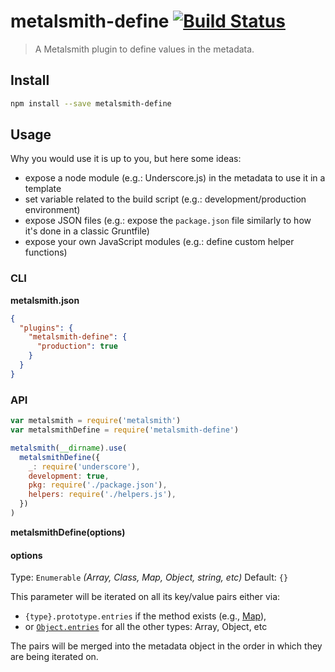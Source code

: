 # metalsmith-define [![Build Status](https://travis-ci.org/aymericbeaumet/metalsmith-define.svg?branch=master)](https://travis-ci.org/aymericbeaumet/metalsmith-define)

> A Metalsmith plugin to define values in the metadata.

## Install

```sh
npm install --save metalsmith-define
```

## Usage

Why you would use it is up to you, but here some ideas:

- expose a node module (e.g.: Underscore.js) in the metadata to use it in a
  template
- set variable related to the build script (e.g.: development/production
  environment)
- expose JSON files (e.g.: expose the `package.json` file similarly to how
  it's done in a classic Gruntfile)
- expose your own JavaScript modules (e.g.: define custom helper functions)

### CLI

**metalsmith.json**

```json
{
  "plugins": {
    "metalsmith-define": {
      "production": true
    }
  }
}
```

### API

```javascript
var metalsmith = require('metalsmith')
var metalsmithDefine = require('metalsmith-define')

metalsmith(__dirname).use(
  metalsmithDefine({
    _: require('underscore'),
    development: true,
    pkg: require('./package.json'),
    helpers: require('./helpers.js'),
  })
)
```

**metalsmithDefine(options)**

#### options

Type: `Enumerable` _(Array, Class, Map, Object, string, etc)_
Default: `{}`

This parameter will be iterated on all its key/value pairs either via:

- `{type}.prototype.entries` if the method exists (e.g.,
  [Map](https://developer.mozilla.org/en-US/docs/Web/JavaScript/Reference/Global_Objects/Map/entries)),
- or
  [`Object.entries`](https://developer.mozilla.org/en-US/docs/Web/JavaScript/Reference/Global_Objects/Object/entries)
  for all the other types: Array, Object, etc

The pairs will be merged into the metadata object in the order in which they are
being iterated on.
